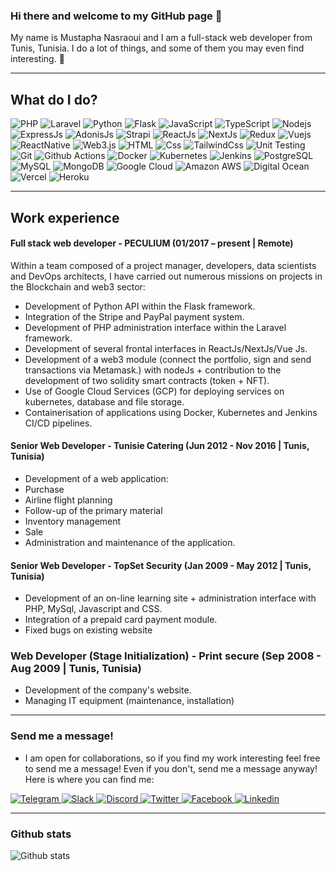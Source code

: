 ### Hi there and welcome to my GitHub page 👋

My name is Mustapha Nasraoui and I am a full-stack web developer from Tunis, Tunisia. I do a lot of things, and some of them you may even find interesting. 🤞

---

## What do I do?

<p>
  <img alt="PHP" src="https://img.shields.io/badge/php-%23777BB4.svg?logo=php&logoColor=white" />
  <img alt="Laravel" src="https://img.shields.io/badge/laravel-%23FF2D20.svg?logo=laravel&logoColor=white" />
  <img alt="Python" src="https://img.shields.io/badge/python-3670A0?logo=python&logoColor=ffdd54" />
  <img alt="Flask" src="https://img.shields.io/badge/flask-%23000.svg?logo=flask&logoColor=white" />
  <img alt="JavaScript" src="https://img.shields.io/badge/javascript-%23323330.svg?logo=javascript&logoColor=%23F7DF1E" />
  <img alt="TypeScript" src="https://img.shields.io/badge/typescript-%23007ACC.svg?logo=typescript&logoColor=white" />
  <img alt="Nodejs" src="https://img.shields.io/badge/node.js-6DA55F?logo=node.js&logoColor=white" />
  <img alt="ExpressJs" src="https://img.shields.io/badge/express.js-%23404d59.svg?logo=express&logoColor=%2361DAFB" />
  <img alt="AdonisJs" src="https://img.shields.io/badge/adonisjs-%23220052.svg?logo=adonisjs&logoColor=white" />
  <img alt="Strapi" src="https://img.shields.io/badge/strapi-%232E7EEA.svg?style=flat&logo=strapi&logoColor=white" />
  <img alt="ReactJs" src="https://img.shields.io/badge/react-%2320232a.svg?logo=react&logoColor=%2361DAFB" />
  <img alt="NextJs" src="https://img.shields.io/badge/Next-black?style=flat&logo=next.js&logoColor=white" />
  <img alt="Redux" src="https://img.shields.io/badge/redux-%23593d88.svg?logo=redux&logoColor=white" />
  <img alt="Vuejs" src="https://img.shields.io/badge/vuejs-%2335495e.svg?logo=vuedotjs&logoColor=%234FC08D" />
  <img alt="ReactNative" src="https://img.shields.io/badge/react_native-%2320232a.svg?logo=react&logoColor=%2361DAFB" />
  <img alt="Web3.js" src="https://img.shields.io/badge/web3.js-F16822?style=flat&logo=web3.js&logoColor=white" />
  <img alt="HTML" src="https://img.shields.io/badge/html5-%23E34F26.svg?logo=html5&logoColor=white" />
  <img alt="Css" src="https://img.shields.io/badge/css3-%231572B6.svg?logo=css3&logoColor=white" />
  <img alt="TailwindCss" src="https://img.shields.io/badge/tailwindcss-%231572B6.svg?logo=tailwindcss&logoColor=white" />
  <img alt="Unit Testing" src="https://img.shields.io/badge/Unit%20Testing-%25-white" />
  <img alt="Git" src="https://img.shields.io/badge/git-%23F05033.svg?logo=git&logoColor=white" />
  <img alt="Github Actions" src="https://img.shields.io/badge/github%20actions-%232671E5.svg?style=flat&logo=githubactions&logoColor=white" />
  <img alt="Docker" src="https://img.shields.io/badge/docker-%230db7ed.svg?logo=docker&logoColor=white" />
  <img alt="Kubernetes" src="https://img.shields.io/badge/kubernetes-%23326ce5.svg?logo=kubernetes&logoColor=white" />
  <img alt="Jenkins" src="https://img.shields.io/badge/jenkins-%232C5263.svg?logo=jenkins&logoColor=white" />
  <img alt="PostgreSQL" src="https://img.shields.io/badge/postgres-%23316192.svg?logo=postgresql&logoColor=white" />
  <img alt="MySQL" src="https://img.shields.io/badge/mysql-%2300f.svg?logo=mysql&logoColor=white" />
  <img alt="MongoDB" src="https://img.shields.io/badge/MongoDB-%234ea94b.svg?logo=mongodb&logoColor=white" />
  <img alt="Google Cloud" src="https://img.shields.io/badge/GoogleCloud-%234285F4.svg?logo=google-cloud&logoColor=white" />
  <img alt="Amazon AWS" src="https://img.shields.io/badge/AWS-%23FF9900.svg?logo=amazon-aws&logoColor=white" />
  <img alt="Digital Ocean" src="https://img.shields.io/badge/DigitalOcean-%230167ff.svg?logo=digitalOcean&logoColor=white" />
  <img alt="Vercel" src="https://img.shields.io/badge/Vercel-black?style=flat&logo=Vercel&logoColor=white" />
  <img alt="Heroku" src="https://img.shields.io/badge/heroku-%23430098.svg?style=flat&logo=heroku&logoColor=white" />
</p>

---

## Work experience

#### Full stack web developer - PECULIUM (01/2017 – present | Remote)
  Within a team composed of a project manager, developers, data scientists and DevOps architects, I have carried out numerous missions on projects in the Blockchain and web3 sector:
- Development of Python API within the Flask framework.
- Integration of the Stripe and PayPal payment system.
- Development of PHP administration interface within the Laravel framework.
- Development of several frontal interfaces in ReactJs/NextJs/Vue Js.
- Development of a web3 module (connect the portfolio, sign and send transactions via Metamask.) with nodeJs + contribution to the development of two solidity smart contracts (token + NFT).
- Use of Google Cloud Services (GCP) for deploying services on kubernetes, database and file storage.
- Containerisation of applications using Docker, Kubernetes and Jenkins CI/CD pipelines.


#### Senior Web Developer - Tunisie Catering (Jun 2012 - Nov 2016 | Tunis, Tunisia)
  - Development of a web application:
  - Purchase
  - Airline flight planning
  - Follow-up of the primary material
  - Inventory management
  - Sale
  - Administration and maintenance of the application.
 
#### Senior Web Developer - TopSet Security (Jan 2009 - May 2012 | Tunis, Tunisia)
  - Development of an on-line learning site + administration interface with PHP, MySql, Javascript and CSS.
  - Integration of a prepaid card payment module.
  - Fixed bugs on existing website

### Web Developer (Stage Initialization) - Print secure (Sep 2008 - Aug 2009 | Tunis, Tunisia)
  - Development of the company's website.
  - Managing IT equipment (maintenance, installation)

---

### Send me a message!

- I am open for collaborations, so if you find my work interesting feel free to send me a message! Even if you don't, send me a message anyway! Here is where you can find me:

<p>
  <a href="https://t.me/nasraoui_mustapha">
    <img alt="Telegram" src="https://img.shields.io/badge/Telegram-2CA5E0?logo=telegram&logoColor=white" />
  </a>
  <a href="#">
    <img alt="Slack" src="https://img.shields.io/badge/Slack-4A154B?logo=slack&logoColor=white" />
  </a>
  <a href="#">
    <img alt="Discord" src="https://img.shields.io/badge/Discord-%237289DA.svg?logo=discord&logoColor=white" />
  </a>
  <a href="https://twitter.com/mustapha1509">
    <img alt="Twitter" src="https://img.shields.io/badge/Twitter-%231DA1F2.svg?logo=Twitter&logoColor=white" />
  </a>
  <a href="https://www.facebook.com/mrstoufa/">
    <img alt="Facebook" src="https://img.shields.io/badge/Facebook-%231877F2.svg?logo=Facebook&logoColor=white" />
  </a>
  <a href="https://www.linkedin.com/in/mustapha-nasraoui-551ba415/">
    <img alt="Linkedin" src="https://img.shields.io/badge/Linkedin-%230077B5.svg?logo=linkedin&logoColor=white" />
  </a>
</p>

---

### Github stats
<img alt="Github stats" src="https://github-stats-ebon-two.vercel.app/api?username=mustapha1509&prs&count_private=true&title_color=1877F2&icon_color=1877F2&text_color=0C2233&custom_title=Mustapha+Nasraoui's+GitHub+Stats&show_icons=true" />
